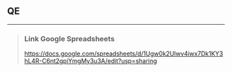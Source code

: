 ## **QE**
---
>### **Link Google Spreadsheets**
>https://docs.google.com/spreadsheets/d/1Ugw0k2Ulwv4iwx7Dk1KY3hL4R-C6nt2gpiYmgMy3u3A/edit?usp=sharing